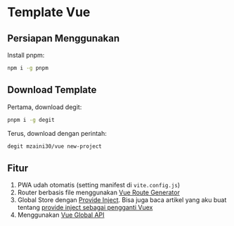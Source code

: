 # Template Vue

## Persiapan Menggunakan

Install pnpm:

```bash
npm i -g pnpm
```

## Download Template

Pertama, download degit:

```bash
pnpm i -g degit
```

Terus, download dengan perintah:

```bash
degit mzaini30/vue new-project
```

## Fitur

1. PWA udah otomatis (setting manifest di `vite.config.js`)
2. Router berbasis file menggunakan [Vue Route Generator](https://www.npmjs.com/package/vue-route-generator)
3. Global Store dengan [Provide Inject](https://vuejsdevelopers.com/2020/10/05/composition-api-vuex/). Bisa juga baca artikel yang aku buat tentang [provide inject sebagai pengganti Vuex](https://catatanzen.my.id/global-store-di-vue-3/)
4. Menggunakan [Vue Global API](https://www.npmjs.com/package/vue-global-api)
